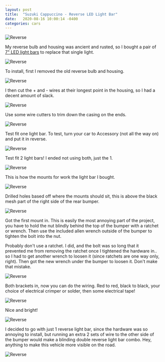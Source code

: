 ```yaml
---
layout: post
title:  "Suzuki Cappuccino - Reverse LED Light Bar"
date:   2020-08-16 10:00:14 -0400
categories: cars
---
```


![Reverse](/images/cap_reverse/12.jpg)

My reverse bulb and housing was ancient and rusted, so I bought a pair of [7" LED light bars](https://amzn.to/311hToJ) to replace that single light.

![Reverse](/images/cap_reverse/1.jpg)

To install, first I removed the old reverse bulb and housing.

![Reverse](/images/cap_reverse/2.jpg)

I then cut the + and - wires at their longest point in the housing, so I had a decent amount of slack.

![Reverse](/images/cap_reverse/3.jpg)

Use some wire cutters to trim down the casing on the ends.

![Reverse](/images/cap_reverse/4.jpg)

Test fit one light bar. To test, turn your car to Accessory (not all the way on) and put it in reverse.

![Reverse](/images/cap_reverse/5.jpg)

Test fit 2 light bars! I ended not using both, just the 1.

![Reverse](/images/cap_reverse/6.jpg)

This is how the mounts for work the light bar I bought.

![Reverse](/images/cap_reverse/7.jpg)

Drilled holes based off where the mounts should sit, this is above the black mesh part of the right side of the rear bumper.

![Reverse](/images/cap_reverse/8.jpg)

Got the first mount in. This is easily the most annoying part of the project, you have to hold the nut blindly behind the top of the bumper with a ratchet or wrench. Then use the included allen wrench outside of the bumper to tighten the bolt into the nut.

Probably don't use a ratchet. I did, and the bolt was so long that it prevented me from removing the ratchet once I tightened the hardware in.. so I had to get another wrench to loosen it (since ratchets are one way only, right). Then got the new wrench under the bumper to loosen it. Don't make that mistake.

![Reverse](/images/cap_reverse/9.jpg)

Both brackets in, now you can do the wiring. Red to red, black to black, your choice of electrical crimper or solder, then some electrical tape!

![Reverse](/images/cap_reverse/10.jpg)

Nice and bright!

![Reverse](/images/cap_reverse/11.jpg)

I decided to go with just 1 reverse light bar, since the hardware was so annoying to install, but running an extra 2 sets of wire to the other side of the bumper would make a blinding double reverse light bar combo. Hey, anything to make this vehicle more visible on the road.

![Reverse](/images/cap_reverse/12.jpg)
